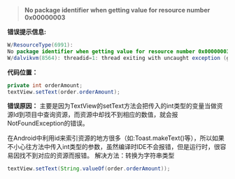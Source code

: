 > **No package identifier when getting value for resource number 0x00000003**

**错误提示信息:**
``` java
W/ResourceType(6991): 
No package identifier when getting value for resource number 0x00000003
W/dalvikvm(8564): threadid=1: thread exiting with uncaught exception (group=0x415f7498)
```

**代码位置：** 
``` java
private int orderAmount;  
textView.setText(order.orderAmount);  
``` 

**错误原因：** 
主要是因为TextView的setText方法会把传入的int类型的变量当做资源Id到项目中查询资源，而资源中却找不到相应的数值，就会报NotFoundException的错误。

在Android中利用id来索引资源的地方很多（如:Toast.makeText()等），所以如果不小心往方法中传入int类型的参数，虽然编译时IDE不会报错，但是运行时，很容易因找不到对应的资源而报错。
解决方法：转换为字符串类型
``` java
textView.setText(String.valueOf(order.orderAmount));  
``` 